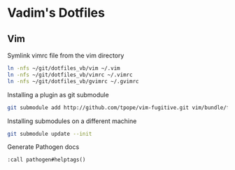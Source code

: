 # Vadim's Dotfiles

## Vim

Symlink vimrc file from the vim directory

```bash
ln -nfs ~/git/dotfiles_vb/vim ~/.vim
ln -nfs ~/git/dotfiles_vb/vimrc ~/.vimrc
ln -nfs ~/git/dotfiles_vb/gvimrc ~/.gvimrc
```

Installing a plugin as git submodule

```bash
git submodule add http://github.com/tpope/vim-fugitive.git vim/bundle/fugitive
```

Installing submodules on a different machine

```bash
git submodule update --init
```

Generate Pathogen docs

```vim
:call pathogen#helptags()
```
